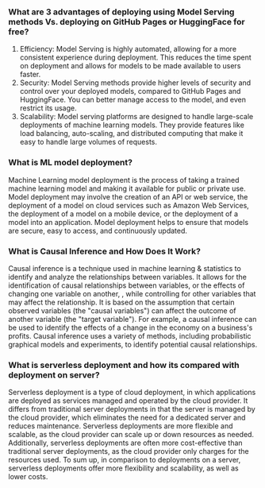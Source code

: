 ### What are 3 advantages of deploying using Model Serving methods Vs. deploying on GitHub Pages or HuggingFace for free?
1. Efficiency: Model Serving is highly automated, allowing for a more consistent experience during deployment. This reduces the time spent on deployment and allows for models to be made available to users faster.
2. Security:  Model Serving methods provide higher levels of security and control over your deployed models, compared to GitHub Pages and HuggingFace. You can better manage access to the model, and even restrict its usage. 
3. Scalability: Model serving platforms are designed to handle large-scale deployments of machine learning models. They provide features like load balancing, auto-scaling, and distributed computing that make it easy to handle large volumes of requests.

### What is ML model deployment?
Machine Learning model deployment is the process of taking a trained machine learning model and making it available for public or private use. Model deployment may involve the creation of an API or web service, the deployment of a model on cloud services such as Amazon Web Services, the deployment of a model on a mobile device, or the deployment of a model into an application. Model deployment helps to ensure that models are secure, easy to access, and continuously updated.

### What is Causal Inference and How Does It Work?
Causal inference is a technique used in machine learning & statistics to identify and analyze the relationships between variables. It allows for the identification of causal relationships between variables, or the effects of changing one variable on another, , while controlling for other variables that may affect the relationship. It is based on the assumption that certain observed variables (the "causal variables") can affect the outcome of another variable (the "target variable"). For example, a causal inference can be used to identify the effects of a change in the economy on a business's profits. Causal inference uses a variety of methods, including probabilistic graphical models and experiments, to identify potential causal relationships.

### What is serverless deployment and how its compared with deployment on server?
Serverless deployment is a type of cloud deployment, in which applications are deployed as services managed and operated by the cloud provider. It differs from traditional server deployments in that the server is managed by the cloud provider, which eliminates the need for a dedicated server and reduces maintenance. Serverless deployments are more flexible and scalable, as the cloud provider can scale up or down resources as needed. Additionally, serverless deployments are often more cost-effective than traditional server deployments, as the cloud provider only charges for the resources used. To sum up, in comparison to deployments on a server, serverless deployments offer more flexibility and scalability, as well as lower costs.